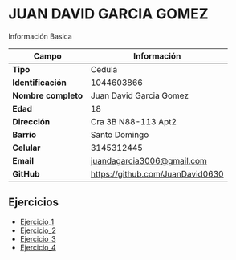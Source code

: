 # JUAN DAVID GARCIA GOMEZ
Información Basica

| Campo | Información |
| --- | --- |
| **Tipo** | Cedula |
| **Identificación** | 1044603866 |
| **Nombre completo** | Juan David Garcia Gomez |
| **Edad** | 18 |
| **Dirección** | Cra 3B N88-113 Apt2 |
| **Barrio** | Santo Domingo |
| **Celular** | 3145312445 |
| **Email** | juandagarcia3006@gmail.com |
| **GitHub** | https://github.com/JuanDavid0630 |

## Ejercicios
- [Ejercicio_1](ejercicio.md)
- [Ejercicio_2](ejercicio_2.md)
- [Ejercicio_3](ejercicio_3.md)
- [Ejercicio_4](ejercicio_4.md)

